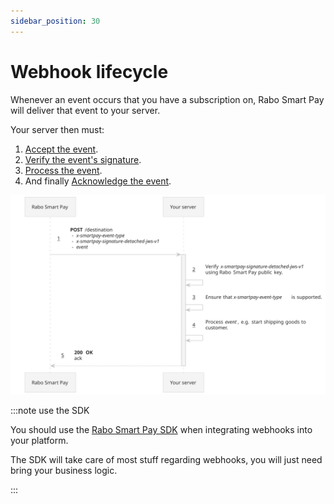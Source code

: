 ```yaml
---
sidebar_position: 30
---
```


# Webhook lifecycle

Whenever an event occurs that you have a subscription on, Rabo Smart Pay will deliver that event to your server.

Your server then must:
1. [Accept the event](./implementation-guide.md).
2. [Verify the event's signature](./accepting-events/verifying-signatures.md).
3. [Process the event](./accepting-events/overview.md).
4. And finally [Acknowledge the event](./accepting-events/acknowledging-events.md).

![webhook sequence diagram](./img/webhook_sequence_diagram.svg)

:::note use the SDK

You should use the [Rabo Smart Pay SDK](#) when integrating webhooks into your platform.

The SDK will take care of most stuff regarding webhooks, you will just need bring your business logic.

:::
